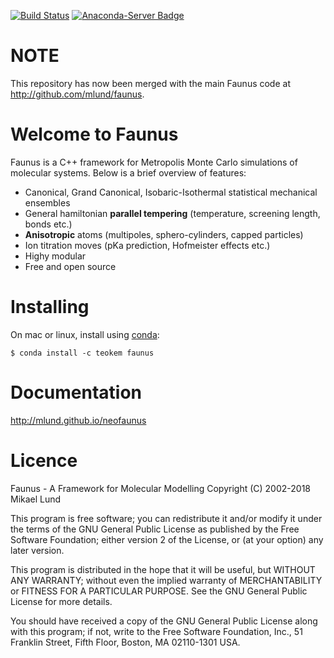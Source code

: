 [![Build Status](https://travis-ci.org/mlund/neofaunus.svg?branch=master)](https://travis-ci.org/mlund/neofaunus)
[![Anaconda-Server Badge](https://anaconda.org/teokem/faunus/badges/installer/conda.svg)](https://conda.anaconda.org/teokem/)

NOTE
====

This repository has now been merged with the main Faunus code at http://github.com/mlund/faunus.

Welcome to Faunus
=================

Faunus is a C++ framework for Metropolis Monte Carlo simulations of
molecular systems. Below is a brief overview of features:

- Canonical, Grand Canonical, Isobaric-Isothermal statistical mechanical ensembles
- General hamiltonian **parallel tempering** (temperature, screening length, bonds etc.)
- **Anisotropic** atoms (multipoles, sphero-cylinders, capped particles)
- Ion titration moves (pKa prediction, Hofmeister effects etc.)
- Highy modular
- Free and open source

Installing
===========

On mac or linux, install using [conda](https://conda.io/miniconda.html):

    $ conda install -c teokem faunus

Documentation
=============

http://mlund.github.io/neofaunus

Licence
=======

 Faunus - A Framework for Molecular Modelling 
 Copyright (C) 2002-2018 Mikael Lund

 This program is free software; you can redistribute it and/or modify
 it under the terms of the GNU General Public License as published by
 the Free Software Foundation; either version 2 of the License, or 
 (at your option) any later version.

 This program is distributed in the hope that it will be useful,
 but WITHOUT ANY WARRANTY; without even the implied warranty of
 MERCHANTABILITY or FITNESS FOR A PARTICULAR PURPOSE.  See the
 GNU General Public License for more details.

 You should have received a copy of the GNU General Public License along
 with this program; if not, write to the Free Software Foundation, Inc.,
 51 Franklin Street, Fifth Floor, Boston, MA 02110-1301 USA.

